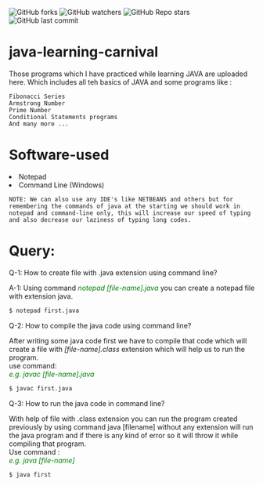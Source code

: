 <img alt="GitHub forks" src="https://img.shields.io/github/forks/vishnupsingh523/java-learning-carnival?label=Fork&style=for-the-badge"> <img alt="GitHub watchers" src="https://img.shields.io/github/watchers/vishnupsingh523/java-learning-carnival?style=for-the-badge"> <img alt="GitHub Repo stars" src="https://img.shields.io/github/stars/vishnupsingh523/java-learning-carnival?style=for-the-badge"> <img alt="GitHub last commit" src="https://img.shields.io/github/last-commit/vishnupsingh523/java-learning-carnival?style=for-the-badge">

# java-learning-carnival
<p> Those programs which I have practiced while learning JAVA are uploaded here. Which includes all teh basics of JAVA and some programs like : <br>

```
Fibonacci Series
Armstrong Number
Prime Number
Conditional Statements programs
And many more ...
```

# Software-used
<li> Notepad </li>
<li> Command Line (Windows)</li>

```
NOTE: We can also use any IDE's like NETBEANS and others but for remembering the commands of java at the starting we should work in notepad and command-line only, this will increase our speed of typing and also decrease our laziness of typing long codes.
```

# Query:
Q-1: How to create file with .java extension using command line?
  <p>A-1: Using command <i style="color:green;">notepad [file-name].java</i> you can create a notepad file with extension java.</p>

```sh
$ notepad first.java
```

Q-2: How to compile the java code using command line?
   <p>After writing some java code first we have to compile that code which will create a file with <i>[file-name].class</i> extension which will help us to run the program.
   <br>use command:<br>
   <i style="color:green">e.g.   javac [file-name].java</i></p>

```sh
$ javac first.java
```

Q-3: How to run the java code in command line?
   <p>With help of file with .class extension you can run the program created previously by using command java [filename] without any extension will run the java program and if there is any kind of error so it will throw it while compiling that program.<br>Use command : <br>
   <i style="color:green">e.g.   java [file-name]</i></p>

```sh
$ java first
```